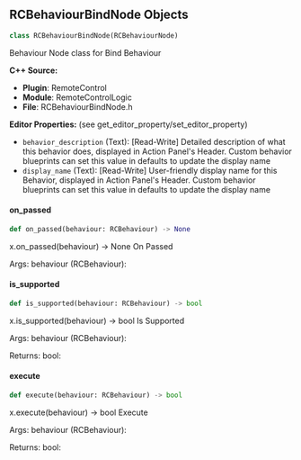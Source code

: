 ## RCBehaviourBindNode Objects

```python
class RCBehaviourBindNode(RCBehaviourNode)
```

Behaviour Node class for Bind Behaviour

**C++ Source:**

- **Plugin**: RemoteControl
- **Module**: RemoteControlLogic
- **File**: RCBehaviourBindNode.h

**Editor Properties:** (see get_editor_property/set_editor_property)

- ``behavior_description`` (Text):  [Read-Write] Detailed description of what this behavior does, displayed in Action Panel's Header.
  Custom behavior blueprints can set this value in defaults to update the display name
- ``display_name`` (Text):  [Read-Write] User-friendly display name for this Behavior, displayed in Action Panel's Header.
  Custom behavior blueprints can set this value in defaults to update the display name

<a id="unreal.RCBehaviourBindNode.on_passed"></a>

#### on_passed

```python
def on_passed(behaviour: RCBehaviour) -> None
```

x.on_passed(behaviour) -> None
On Passed

Args:
    behaviour (RCBehaviour):

<a id="unreal.RCBehaviourBindNode.is_supported"></a>

#### is_supported

```python
def is_supported(behaviour: RCBehaviour) -> bool
```

x.is_supported(behaviour) -> bool
Is Supported

Args:
    behaviour (RCBehaviour): 

Returns:
    bool:

<a id="unreal.RCBehaviourBindNode.execute"></a>

#### execute

```python
def execute(behaviour: RCBehaviour) -> bool
```

x.execute(behaviour) -> bool
Execute

Args:
    behaviour (RCBehaviour): 

Returns:
    bool:

<a id="unreal.RCBehaviourBlueprintNode"></a>
